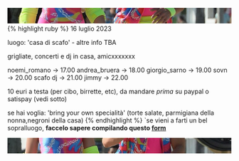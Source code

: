![amo noi](top.jpg)
{% highlight ruby %} 16 luglio 2023

luogo: 'casa di scafo' - altre info TBA

grigliate, concerti e dj in casa, amicxxxxxxx

noemi_romano -> 17.00
andrea_bruera -> 18.00
giorgio_sarno -> 19.00
sovn -> 20.00
scafo dj -> 21.00
jimmy -> 22.00

10 euri a testa (per cibo, birrette, etc), da mandare *prima* su paypal o satispay (vedi sotto)

se hai voglia: 'bring your own specialità' (torte salate, parmigiana della nonna,negroni della casa)
{% endhighlight %}
`se vieni a farti un bel sopralluogo, **faccelo sapere compilando questo [form](https://forms.gle/JuHwHhs9XsiqurCD9)**

![amo noi](below.jpg)

